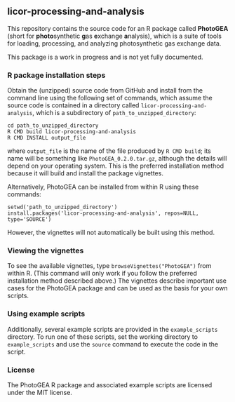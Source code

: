 ## licor-processing-and-analysis

This repository contains the source code for an R package called **PhotoGEA**
(short for **photo**synthetic **g**as **e**xchange **a**nalysis), which is a
suite of tools for loading, processing, and analyzing photosynthetic gas
exchange data.

This package is a work in progress and is not yet fully documented.

### R package installation steps

Obtain the (unzipped) source code from GitHub and install from the command line
using the following set of commands, which assume the source code is contained
in a directory called `licor-processing-and-analysis`, which is a subdirectory
of `path_to_unzipped_directory`:

```
cd path_to_unzipped_directory
R CMD build licor-processing-and-analysis
R CMD INSTALL output_file
```

where `output_file` is the name of the file produced by `R CMD build`; its name
will be something like `PhotoGEA_0.2.0.tar.gz`, although the details will depend
on your operating system. This is the preferred installation method because it
will build and install the package vignettes.

Alternatively, PhotoGEA can be installed from within R using these commands:

```
setwd('path_to_unzipped_directory')
install.packages('licor-processing-and-analysis', repos=NULL, type='SOURCE')
```

However, the vignettes will not automatically be built using this method.

### Viewing the vignettes

To see the available vignettes, type `browseVignettes("PhotoGEA")` from within
R. (This command will only work if you follow the preferred installation method
described above.) The vignettes describe important use cases for the PhotoGEA
package and can be used as the basis for your own scripts.

### Using example scripts

Additionally, several example scripts are provided in the `example_scripts`
directory. To run one of these scripts, set the working directory to
`example_scripts` and use the `source` command to execute the code in the
script.

### License

The PhotoGEA R package and associated example scripts are licensed under the MIT
license.
